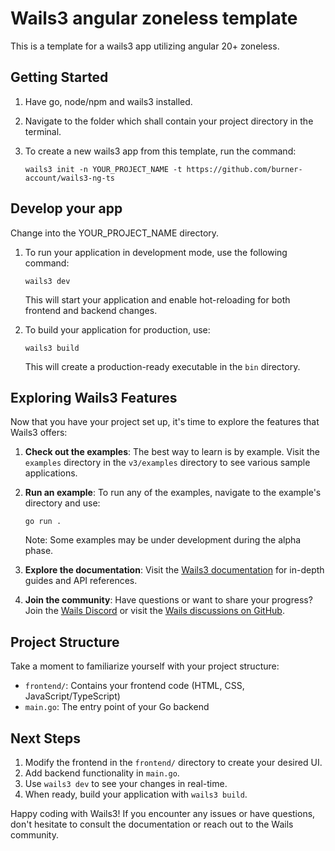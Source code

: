 # Wails3 angular zoneless template

This is a template for a wails3 app utilizing angular 20+ zoneless.

## Getting Started
1. Have go, node/npm and wails3 installed.

2. Navigate to the folder which shall contain your project directory in the terminal.

3. To create a new wails3 app from this template, run the command:

   ```
   wails3 init -n YOUR_PROJECT_NAME -t https://github.com/burner-account/wails3-ng-ts
   ```

## Develop your app

Change into the YOUR_PROJECT_NAME directory.

1. To run your application in development mode, use the following command:

   ```
   wails3 dev
   ```

   This will start your application and enable hot-reloading for both frontend and backend changes.

2. To build your application for production, use:

   ```
   wails3 build
   ```

   This will create a production-ready executable in the `bin` directory.

## Exploring Wails3 Features

Now that you have your project set up, it's time to explore the features that Wails3 offers:

1. **Check out the examples**: The best way to learn is by example. Visit the `examples` directory in the `v3/examples` directory to see various sample applications.

2. **Run an example**: To run any of the examples, navigate to the example's directory and use:

   ```
   go run .
   ```

   Note: Some examples may be under development during the alpha phase.

3. **Explore the documentation**: Visit the [Wails3 documentation](https://v3.wails.io/) for in-depth guides and API references.

4. **Join the community**: Have questions or want to share your progress? Join the [Wails Discord](https://discord.gg/JDdSxwjhGf) or visit the [Wails discussions on GitHub](https://github.com/wailsapp/wails/discussions).

## Project Structure

Take a moment to familiarize yourself with your project structure:

- `frontend/`: Contains your frontend code (HTML, CSS, JavaScript/TypeScript)
- `main.go`: The entry point of your Go backend

## Next Steps

1. Modify the frontend in the `frontend/` directory to create your desired UI.
2. Add backend functionality in `main.go`.
3. Use `wails3 dev` to see your changes in real-time.
4. When ready, build your application with `wails3 build`.

Happy coding with Wails3! If you encounter any issues or have questions, don't hesitate to consult the documentation or reach out to the Wails community.
